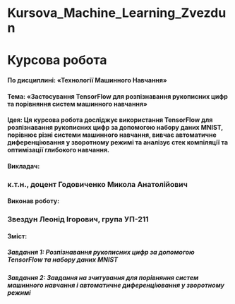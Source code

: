 # Kursova_Machine_Learning_Zvezdun
# Курсова робота
#### По дисциплині: «Технології Машинного Навчання»
#### Тема: «Застосування TensorFlow для розпізнавання рукописних цифр та порівняння систем машинного навчання»

#### Ідея: Ця курсова робота досліджує використання TensorFlow для розпізнавання рукописних цифр за допомогою набору даних MNIST, порівнює різні системи машинного навчання, вивчає автоматичне диференціювання у зворотному режимі та аналізує стек компіляції та оптимізації глибокого навчання.

#### Викладач:
### к.т.н., доцент Годовиченко Микола Анатолійович

#### Виконав роботу:
### Звездун Леонід Ігорович, група УП-211

#### Зміст:

##### Завдання 1: Розпізнавання рукописних цифр за допомогою TensorFlow та набору даних MNIST

##### Завдання 2: Завдання на зчитування для порівняння систем машинного навчання і автоматичне диференціювання у зворотному режимі
